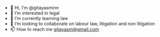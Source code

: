 - 👋 Hi, I’m @gitayasminn
- 👀 I’m interested in legal
- 🌱 I’m currently learning law
- 💞️ I’m looking to collaborate on labour law, litigation and non litigation
- 📫 How to reach me gitayasm@gmail.com

<!---
gitayasminn/gitayasminn is a ✨ special ✨ repository because its `README.md` (this file) appears on your GitHub profile.
You can click the Preview link to take a look at your changes.
--->
